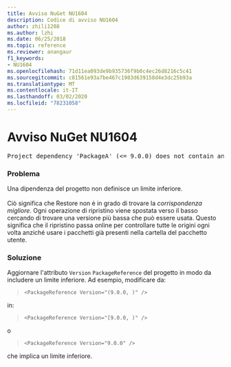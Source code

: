 ```yaml
---
title: Avviso NuGet NU1604
description: Codice di avviso NU1604
author: zhili1208
ms.author: lzhi
ms.date: 06/25/2018
ms.topic: reference
ms.reviewer: anangaur
f1_keywords:
- NU1604
ms.openlocfilehash: 71d11ea093de9b935736f9b0c4ec26d8216c5c41
ms.sourcegitcommit: c81561e93a7be467c1983d639158d4e3dc25b93a
ms.translationtype: MT
ms.contentlocale: it-IT
ms.lasthandoff: 03/02/2020
ms.locfileid: "78231058"
---
```

# <a name="nuget-warning-nu1604"></a>Avviso NuGet NU1604

<pre>Project dependency 'PackageA' (&lt;= 9.0.0) does not contain an inclusive lower bound. Include a lower bound in the dependency version to ensure consistent restore results.</pre>

### <a name="issue"></a>Problema
Una dipendenza del progetto non definisce un limite inferiore.<br/><br/>Ciò significa che Restore non è in grado di trovare la *corrispondenza migliore*. Ogni operazione di ripristino viene spostata verso il basso cercando di trovare una versione più bassa che può essere usata. Questo significa che il ripristino passa online per controllare tutte le origini ogni volta anziché usare i pacchetti già presenti nella cartella del pacchetto utente.

### <a name="solution"></a>Soluzione
Aggiornare l'attributo `Version` `PackageReference` del progetto in modo da includere un limite inferiore.
Ad esempio, modificare da:

> `<PackageReference Version="(9.0.0, )" />`

in:

> `<PackageReference Version="[9.0.0, )" />`

o

> `<PackageReference Version="9.0.0" />`

che implica un limite inferiore.
